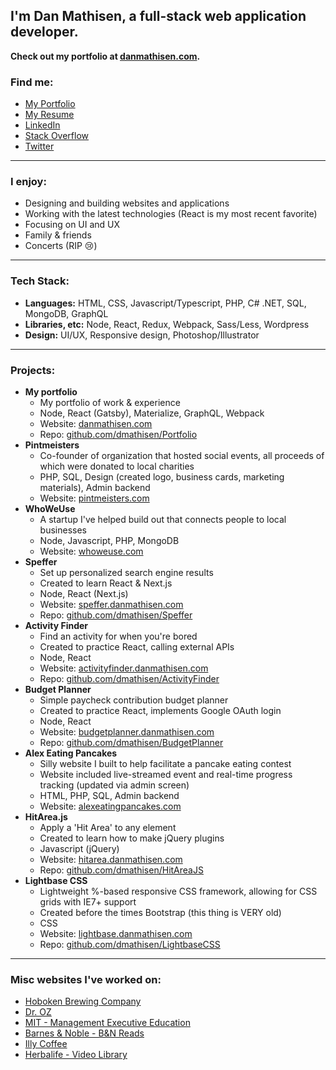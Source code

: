 
## I'm Dan Mathisen, a full-stack web application developer.

**Check out my portfolio at [danmathisen.com](https://danmathisen.com/).**

### Find me:
- [My Portfolio](https://danmathisen.com/)
- [My Resume](https://danmathisen.com/dan-mathisen-resume.pdf)
- [LinkedIn](https://www.linkedin.com/in/danmathisen/)
- [Stack Overflow](https://stackoverflow.com/users/1308734/dmathisen)
- [Twitter](https://twitter.com/dmathisen36)

---
    
### I enjoy:
- Designing and building websites and applications
- Working with the latest technologies (React is my most recent favorite)
- Focusing on UI and UX
- Family & friends
- Concerts (RIP 😢)

---

### Tech Stack:
- **Languages:** HTML, CSS, Javascript/Typescript, PHP, C# .NET, SQL, MongoDB, GraphQL
- **Libraries, etc:** Node, React, Redux, Webpack, Sass/Less, Wordpress
- **Design:** UI/UX, Responsive design, Photoshop/Illustrator

---

### Projects:
* **My portfolio**
    - My portfolio of work & experience
    - Node, React (Gatsby), Materialize, GraphQL, Webpack
    - Website: [danmathisen.com](https://danmathisen.com/)
    - Repo: [github.com/dmathisen/Portfolio](https://github.com/dmathisen/Portfolio)
* **Pintmeisters**
    - Co-founder of organization that hosted social events, all proceeds of which were donated to local charities
    - PHP, SQL, Design (created logo, business cards, marketing materials), Admin backend
    - Website: [pintmeisters.com](https://pintmeisters.com/)
* **WhoWeUse**
    - A startup I've helped build out that connects people to local businesses
    - Node, Javascript, PHP, MongoDB
    - Website: [whoweuse.com](https://whoweuse.com/)
* **Speffer**
    - Set up personalized search engine results
    - Created to learn React & Next.js
    - Node, React (Next.js)
    - Website: [speffer.danmathisen.com](https://speffer.danmathisen.com/)
    - Repo: [github.com/dmathisen/Speffer](https://github.com/dmathisen/activity-finder)
* **Activity Finder**
    - Find an activity for when you're bored
    - Created to practice React, calling external APIs
    - Node, React
    - Website: [activityfinder.danmathisen.com](https://activityfinder.danmathisen.com/)
    - Repo: [github.com/dmathisen/ActivityFinder](https://github.com/dmathisen/ActivityFinder)
* **Budget Planner**
    - Simple paycheck contribution budget planner
    - Created to practice React, implements Google OAuth login
    - Node, React
    - Website: [budgetplanner.danmathisen.com](https://budgetplanner.danmathisen.com/)
    - Repo: [github.com/dmathisen/BudgetPlanner](https://github.com/dmathisen/BudgetPlanner)
* **Alex Eating Pancakes**
    - Silly website I built to help facilitate a pancake eating contest
    - Website included live-streamed event and real-time progress tracking (updated via admin screen)
    - HTML, PHP, SQL, Admin backend
    - Website: [alexeatingpancakes.com](https://alexeatingpancakes.com/)
* **HitArea.js**
    - Apply a 'Hit Area' to any element
    - Created to learn how to make jQuery plugins
    - Javascript (jQuery)
    - Website: [hitarea.danmathisen.com](https://hitarea.danmathisen.com/)
    - Repo: [github.com/dmathisen/HitAreaJS](https://github.com/dmathisen/HitAreaJS)
* **Lightbase CSS**
    - Lightweight %-based responsive CSS framework, allowing for CSS grids with IE7+ support
    - Created before the times Bootstrap (this thing is VERY old)
    - CSS
    - Website: [lightbase.danmathisen.com](https://lightbase.danmathisen.com/)
    - Repo: [github.com/dmathisen/LightbaseCSS](https://github.com/dmathisen/LightbaseCSS)

---

### Misc websites I've worked on:
- [Hoboken Brewing Company](https://hobokenbrewing.beer/)
- [Dr. OZ](https://www.doctoroz.com/)
- [MIT - Management Executive Education](https://executive.mit.edu/)
- [Barnes & Noble - B&N Reads](https://www.barnesandnoble.com/blog/category/interviews/)
- [Illy Coffee](https://www.illy.com/en-us/live-happilly/circolo-illy)
- [Herbalife - Video Library](https://video.herbalife.com/)
